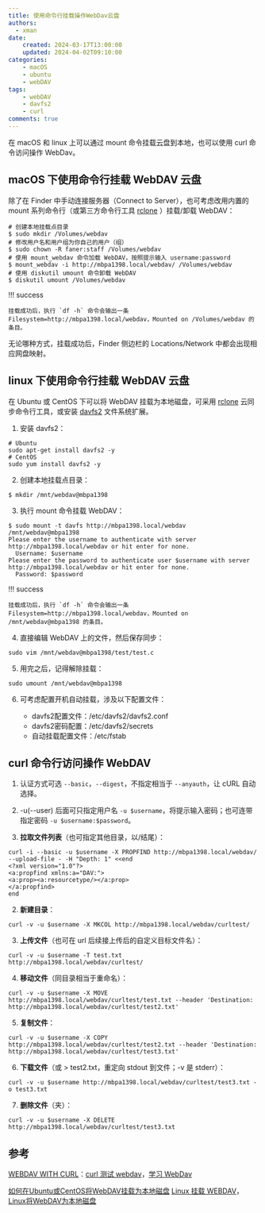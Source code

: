```yaml
---
title: 使用命令行挂载操作WebDav云盘
authors:
  - xman
date:
    created: 2024-03-17T13:00:00
    updated: 2024-04-02T09:10:00
categories:
    - macOS
    - ubuntu
    - webDAV
tags:
    - webDAV
    - davfs2
    - curl
comments: true
---
```


在 macOS 和 linux 上可以通过 mount 命令挂载云盘到本地，也可以使用 curl 命令访问操作 WebDav。

<!-- more -->

## macOS 下使用命令行挂载 WebDAV 云盘

除了在 Finder 中手动连接服务器（Connect to Server），也可考虑改用内置的 mount 系列命令行（或第三方命令行工具 [rclone](https://rclone.org/) ）挂载/卸载 WebDAV：

```Shell title="macOS 下使用 mount_webdav 子命令挂载 webdav"
# 创建本地挂载点目录
$ sudo mkdir /Volumes/webdav
# 修改用户名和用户组为你自己的用户（组）
$ sudo chown -R faner:staff /Volumes/webdav
# 使用 mount_webdav 命令加载 WebDAV，按照提示输入 username:password
$ mount_webdav -i http://mbpa1398.local/webdav/ /Volumes/webdav
# 使用 diskutil umount 命令卸载 WebDAV
$ diskutil umount /Volumes/webdav
```

!!! success

    挂载成功后，执行 `df -h` 命令会输出一条 Filesystem=http://mbpa1398.local/webdav，Mounted on /Volumes/webdav 的条目。

无论哪种方式，挂载成功后，Finder 侧边栏的 Locations/Network 中都会出现相应网盘映射。

## linux 下使用命令行挂载 WebDAV 云盘

在 Ubuntu 或 CentOS 下可以将 WebDAV 挂载为本地磁盘，可采用 [rclone](https://rclone.org/) 云同步命令行工具，或安装 [davfs2](https://savannah.nongnu.org/projects/davfs2) 文件系统扩展。

1. 安装 davfs2：

```Shell
# Ubuntu
sudo apt-get install davfs2 -y
# CentOS
sudo yum install davfs2 -y
```

2. 创建本地挂载点目录：

```Shell
$ mkdir /mnt/webdav@mbpa1398
```

3. 执行 mount 命令挂载 WebDAV：

```Shell
$ sudo mount -t davfs http://mbpa1398.local/webdav /mnt/webdav@mbpa1398
Please enter the username to authenticate with server
http://mbpa1398.local/webdav or hit enter for none.
  Username: $username
Please enter the password to authenticate user $username with server
http://mbpa1398.local/webdav or hit enter for none.
  Password: $password
```

!!! success

    挂载成功后，执行 `df -h` 命令会输出一条 Filesystem=http://mbpa1398.local/webdav，Mounted on /mnt/webdav@mbpa1398 的条目。

4. 直接编辑 WebDAV 上的文件，然后保存同步：

```Shell
sudo vim /mnt/webdav@mbpa1398/test/test.c
```

5. 用完之后，记得解除挂载：

```Shell
sudo umount /mnt/webdav@mbpa1398
```

6. 可考虑配置开机自动挂载，涉及以下配置文件：

    - davfs2配置文件：/etc/davfs2/davfs2.conf
    - davfs2密码配置：/etc/davfs2/secrets
    - 自动挂载配置文件：/etc/fstab

## curl 命令行访问操作 WebDAV

1. 认证方式可选 `--basic`，`--digest`，不指定相当于 `--anyauth`，让 cURL 自动选择。
2. -u(--user) 后面可只指定用户名 `-u $username`，将提示输入密码；也可连带指定密码 `-u $username:$password`。

1. **拉取文件列表**（也可指定其他目录，以/结尾）：

```Shell
curl -i --basic -u $username -X PROPFIND http://mbpa1398.local/webdav/ --upload-file - -H "Depth: 1" <<end
<?xml version="1.0"?>
<a:propfind xmlns:a="DAV:">
<a:prop><a:resourcetype/></a:prop>
</a:propfind>
end
```

2. **新建目录**：

```Shell
curl -v -u $username -X MKCOL http://mbpa1398.local/webdav/curltest/
```

3. **上传文件**（也可在 url 后续接上传后的自定义目标文件名）：

```Shell
curl -v -u $username -T test.txt http://mbpa1398.local/webdav/curltest/
```

4. **移动文件**（同目录相当于重命名）：

```Shell
curl -v -u $username -X MOVE http://mbpa1398.local/webdav/curltest/test.txt --header 'Destination: http://mbpa1398.local/webdav/curltest/test2.txt'
```

5. **复制文件**：

```Shell
curl -v -u $username -X COPY http://mbpa1398.local/webdav/curltest/test2.txt --header 'Destination: http://mbpa1398.local/webdav/curltest/test3.txt'
```

6. **下载文件**（或 > test2.txt，重定向 stdout 到文件；-v 是 stderr）：

```Shell
curl -v -u $username http://mbpa1398.local/webdav/curltest/test3.txt -o test3.txt
```

7. **删除文件**（夹）：

```Shell
curl -v -u $username -X DELETE http://mbpa1398.local/webdav/curltest/test3.txt
```

## 参考

[WEBDAV WITH CURL](https://code.blogs.iiidefix.net/posts/webdav-with-curl/)：[curl 测试 webdav](https://www.cnblogs.com/sky-cheng/p/16546837.html)，[学习 WebDav](https://www.cnblogs.com/janbar/p/13804097.html)

[如何在Ubuntu或CentOS将WebDAV挂载为本地磁盘](https://shipengliang.com/software-exp/%E5%A6%82%E4%BD%95%E5%9C%A8ubuntu%E6%88%96centos%E5%B0%86webdav%E6%8C%82%E8%BD%BD%E4%B8%BA%E6%9C%AC%E5%9C%B0%E7%A3%81%E7%9B%98.html)
[Linux 挂载 WEBDAV](https://cloud.tencent.com/developer/article/2152260)，[Linux将WebDAV为本地磁盘](https://blog.lincloud.pro/archives/36.html)
